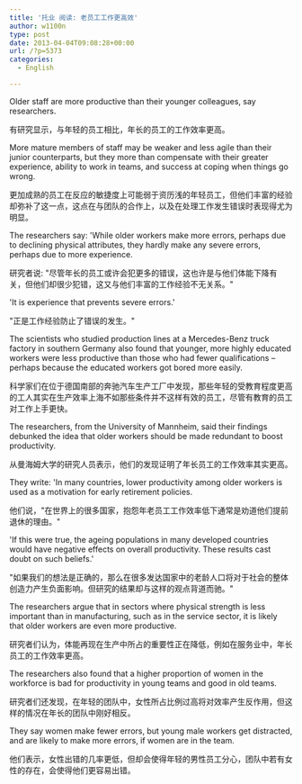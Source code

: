```yaml
---
title: '托业 阅读: 老员工工作更高效'
author: w1100n
type: post
date: 2013-04-04T09:08:28+00:00
url: /?p=5373
categories:
  - English

---
```

Older staff are more productive than their younger colleagues, say researchers.

有研究显示，与年轻的员工相比，年长的员工的工作效率更高。

More mature members of staff may be weaker and less agile than their junior counterparts, but they more than compensate with their greater experience, ability to work in teams, and success at coping when things go wrong.

更加成熟的员工在反应的敏捷度上可能弱于资历浅的年轻员工，但他们丰富的经验却弥补了这一点，这点在与团队的合作上，以及在处理工作发生错误时表现得尤为明显。

The researchers say: 'While older workers make more errors, perhaps due to declining physical attributes, they hardly make any severe errors, perhaps due to more experience.

研究者说: "尽管年长的员工或许会犯更多的错误，这也许是与他们体能下降有关，但他们却很少犯错，这又与他们丰富的工作经验不无关系。"

'It is experience that prevents severe errors.'

"正是工作经验防止了错误的发生。"

The scientists who studied production lines at a Mercedes-Benz truck factory in southern Germany also found that younger, more highly educated workers were less productive than those who had fewer qualifications – perhaps because the educated workers got bored more easily.

科学家们在位于德国南部的奔驰汽车生产工厂中发现，那些年轻的受教育程度更高的工人其实在生产效率上海不如那些条件并不这样有效的员工，尽管有教育的员工对工作上手更快。

The researchers, from the University of Mannheim, said their findings debunked the idea that older workers should be made redundant to boost productivity.

从曼海姆大学的研究人员表示，他们的发现证明了年长员工的工作效率其实更高。

They write: 'In many countries, lower productivity among older workers is used as a motivation for early retirement policies.

他们说，"在世界上的很多国家，抱怨年老员工工作效率低下通常是劝道他们提前退休的理由。"

'If this were true, the ageing populations in many developed countries would have negative effects on overall productivity. These results cast doubt on such beliefs.'

"如果我们的想法是正确的，那么在很多发达国家中的老龄人口将对于社会的整体创造力产生负面影响。但研究的结果却与这样的观点背道而驰。"

The researchers argue that in sectors where physical strength is less important than in manufacturing, such as in the service sector, it is likely that older workers are even more productive.

研究者们认为，体能再现在生产中所占的重要性正在降低，例如在服务业中，年长员工的工作效率更高。

The researchers also found that a higher proportion of women in the workforce is bad for productivity in young teams and good in old teams.

研究者们还发现，在年轻的团队中，女性所占比例过高将对效率产生反作用，但这样的情况在年长的团队中刚好相反。

They say women make fewer errors, but young male workers get distracted, and are likely to make more errors, if women are in the team.

他们表示，女性出错的几率更低，但却会使得年轻的男性员工分心，团队中若有女性的存在，会使得他们更容易出错。